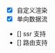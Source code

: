 <!--
 * @Author: chenzhongsheng
 * @Date: 2025-09-06 18:16:04
 * @Description: Coding something
-->

- [x] 自定义渲染
- [x] 单向数据流
- [] ssr 支持
- [] 路由支持